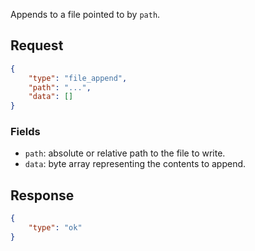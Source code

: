 Appends to a file pointed to by `path`.

## Request

```json
{
    "type": "file_append",
    "path": "...",
    "data": []
}
```

### Fields

* `path`: absolute or relative path to the file to write.
* `data`: byte array representing the contents to append.

## Response

```json
{
    "type": "ok"
}
```
